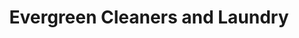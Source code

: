 ---
title: "Evergreen Cleaners and Laundry"
url: /melbourne/evergreen-cleaners-and-laundry/
shop: laundry
---